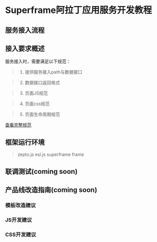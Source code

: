 # Superframe阿拉丁应用服务开发教程

## 服务接入流程

## 接入要求概述

服务接入时，需要满足以下规范：

> 1. 提供服务接入path与数据接口

> 2. 数据接口返回格式

> 3. 页面JS规范

> 4. 页面css规范

> 5. 页面生命周期规范 

[查看完整规范](http://sfe.baidu.com/sf/#docs-sf-service-standard)

## 框架运行环境

> zepto.js
> esl.js
> superframe frame

## 联调测试(coming soon)

## 产品线改造指南(coming soon)

### 模板改造建议
### JS开发建议
### CSS开发建议

